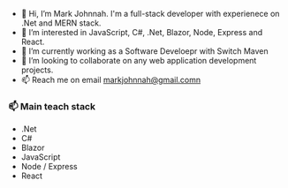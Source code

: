 - 👋 Hi, I’m Mark Johnnah. I'm a full-stack developer with experienece on .Net and MERN stack.
- 👀 I’m interested in JavaScript, C#, .Net, Blazor, Node, Express and React.
- 🌱 I’m currently working as a Software Develoepr with Switch Maven
- 💞️ I’m looking to collaborate on any web application development projects.
- 📫 Reach me  on email markjohnnah@gmail.comn

### 📫 Main teach stack
- .Net
- C#
- Blazor
- JavaScript
- Node / Express
- React
<!---
markjohnnah/markjohnnah is a ✨ special ✨ repository because its `README.md` (this file) appears on your GitHub profile.
You can click the Preview link to take a look at your changes.
--->
